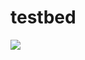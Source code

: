 # testbed
<a href="https://codeclimate.com/github/svcheats1/testbed/maintainability"><img src="https://api.codeclimate.com/v1/badges/1ade2d62b116a7d12ae8/maintainability" /></a>
